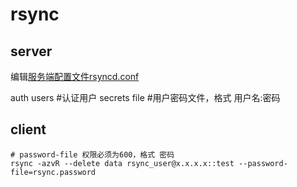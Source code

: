 # rsync

## server
编辑[服务端配置文件rsyncd.conf](conf/rsync/rsyncd.conf)

auth users #认证用户
secrets file #用户密码文件，格式 用户名:密码

## client

    # password-file 权限必须为600，格式 密码
    rsync -azvR --delete data rsync_user@x.x.x.x::test --password-file=rsync.password